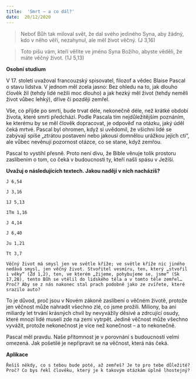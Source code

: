 ```yaml
---
title:  'Smrt – a co dál?'
date:  20/12/2020
---
```


> <p></p>
> Neboť Bůh tak miloval svět, že dal svého jediného Syna, aby žádný, kdo v něho věří, nezahynul, ale měl život věčný. (J 3,16)

> <p></p>
> Toto píšu vám, kteří věříte ve jméno Syna Božího, abyste věděli, že máte věčný život. (1J 5,13)

**Osobní studium**

V 17. století uvažoval francouzský spisovatel, filozof a vědec Blaise Pascal o stavu lidstva. V jednom měl zcela jasno: Bez ohledu na to, jak dlouho člověk žil (tehdy lidé nežili moc dlouho) a jak hezký měl život (tehdy neměli život vůbec lehký), dříve či později zemřel.

Vše, co přijde po smrti, bude trvat déle, nekonečně déle, než krátké období života, které smrti předchází. Podle Pascala tím nejdůležitějším poznáním, ke kterému by se měl člověk dopracovat, je odpověď na otázku, jaký úděl čeká mrtvé. Pascal byl ohromen, když si uvědomil, že všichni lidé se zabývají spíše „ztrátou postavení nebo jakousi domnělou urážkou jejich cti“, ale vůbec nevěnují pozornost otázce, co se stane, když zemřou.

Pascal to vystihl přesně. Proto není divu, že Bible věnuje tolik prostoru zaslíbením o tom, co čeká v budoucnosti ty, kteří našli spásu v Ježíši.

**Uvažuj o následujících textech. Jakou naději v nich nacházíš?**

`J 6,54`

`J 3,16`

`1J 5,13`

`1Tm 1,16`

`J 4,14`

`J 6,40`

`Ju 1,21`

`Tt 3,7`

`Věčný život má smysl jen ve světle kříže; ve světle kříže nic jiného nedává smysl, jen věčný život. Stvořitel vesmíru, ten, který „stvořil i věky“ (Žd 1,2), ten, ve kterém „žijeme, pohybujeme se, jsme“ (Sk 17,28), tento Bůh se vtělil do lidského těla a v tomto těle zemřel… Proč? Aby se z nás nakonec stal prach podobně jako ze zvířete, které srazilo auto?`

To je důvod, proč jsou v Novém zákoně zaslíbení o věčném životě, protože jen věčnost může nahradit všechno zlé, co jsme prožili. Miliony, ba ani miliardy let trvání krásných chvil by nevyvážily děsivé a zdrcující osudy, které mnozí lidé museli zde na zemi vytrpět. Jedině věčnost může všechno vyvážit, protože nekonečnost je více než konečnost – a to nekonečně.

Pascal měl pravdu. Naše přítomnost je v porovnání s budoucností velmi omezená. Jak pošetilé je nepřipravit se na věčnost, která nás čeká.

**Aplikace**

`Řešíš někdy, co s tebou bude poté, až zemřeš? Je to pro tebe důležité? Proč? Co bys řekl člověku, který je k takovým otázkám úplně lhostejný?`